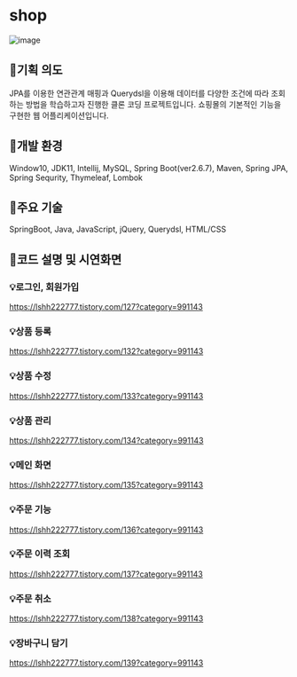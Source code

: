 # shop
![image](https://user-images.githubusercontent.com/87368059/172998060-30e0e7f3-5bb9-4e9d-9f71-a6ec49ff37ff.png)

 ## 🎈기획 의도
 JPA를 이용한 연관관계 매핑과 Querydsl을 이용해 데이터를 다양한 조건에 따라 조회하는 방법을 학습하고자
 진행한 클론 코딩 프로젝트입니다. 쇼핑몰의 기본적인 기능을 구현한 웹 어플리케이션입니다.

 ## 🎈개발 환경
Window10, JDK11, Intellij, MySQL, Spring Boot(ver2.6.7), Maven, Spring JPA, Spring Sequrity, Thymeleaf, Lombok

 ## 🎈주요 기술
SpringBoot, Java, JavaScript, jQuery, Querydsl, HTML/CSS


 ## 🎈코드 설명 및 시연화면 
 
 ### 💡로그인, 회원가입
 https://lshh222777.tistory.com/127?category=991143
 
 ### 💡상품 등록
 https://lshh222777.tistory.com/132?category=991143
 
 ### 💡상품 수정
 https://lshh222777.tistory.com/133?category=991143
 
 ### 💡상품 관리
 https://lshh222777.tistory.com/134?category=991143
 
  ### 💡메인 화면
 https://lshh222777.tistory.com/135?category=991143
 
 
 ### 💡주문 기능
https://lshh222777.tistory.com/136?category=991143
 
 ### 💡주문 이력 조회
 https://lshh222777.tistory.com/137?category=991143
 
 
  ### 💡주문 취소
 https://lshh222777.tistory.com/138?category=991143
 
  ### 💡장바구니 담기
  https://lshh222777.tistory.com/139?category=991143
 
 
